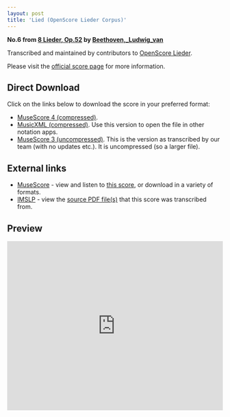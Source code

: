 ```yaml
---
layout: post
title: 'Lied (OpenScore Lieder Corpus)'
---
```


__No.6 from [8 Lieder, Op.52](https://fourscoreandmore.org/OpenScore/Beethoven%2C_Ludwig_van/8_Lieder%2C_Op.52/) by [Beethoven,_Ludwig_van](https://fourscoreandmore.org/OpenScore/Beethoven%2C_Ludwig_van)__

Transcribed and maintained by contributors to [OpenScore Lieder].

Please visit the [official score page] for more information.

[official score page]: https://musescore.com/openscore-lieder-corpus/scores/6491431
[OpenScore Lieder]: https://musescore.com/openscore-lieder-corpus

## Direct Download

Click on the links below to download the score in your preferred format:
- [MuseScore 4 (compressed)](https://fourscoreandmore.org/OpenScore/Beethoven%2C_Ludwig_van/8_Lieder%2C_Op.52/6_Lied.mscz).
- [MusicXML (compressed)](https://fourscoreandmore.org/OpenScore/Beethoven%2C_Ludwig_van/8_Lieder%2C_Op.52/6_Lied.mxl). Use this version to open the file in other notation apps.
- [MuseScore 3 (uncompressed)](https://raw.githubusercontent.com/OpenScore/Lieder/refs/heads/main/scores/Beethoven%2C_Ludwig_van/8_Lieder%2C_Op.52/6_Lied/lc6491431.mscx). This is the version as transcribed by our team (with no updates etc.). It is uncompressed (so a larger file).

## External links

- [MuseScore] - view and listen to [this score][MuseScore], or download in a variety of formats.
- [IMSLP] - view the [source PDF file(s)][IMSLP] that this score was transcribed from.

[MuseScore]: https://musescore.com/score/6491431
[IMSLP]: https://imslp.org/wiki/Special:ReverseLookup/47274

## Preview

<iframe width="100%" height="394" src="https://musescore.com/openscore-lieder-corpus/scores/6491431/embed" frameborder="0" allowfullscreen allow="autoplay; fullscreen"></iframe>
